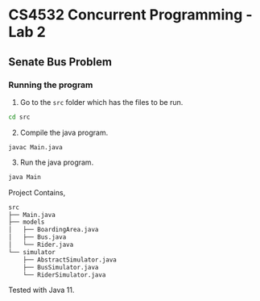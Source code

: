 # **CS4532 Concurrent Programming** - Lab 2

## Senate Bus Problem

### Running the program

1. Go to the `src` folder which has the files to be run.
```bash
cd src
```

2. Compile the java program.
```
javac Main.java
```

3. Run the java program.
```bash
java Main
```

Project Contains,

```bash
src
├── Main.java
├── models
│   ├── BoardingArea.java
│   ├── Bus.java
│   └── Rider.java
└── simulator
    ├── AbstractSimulator.java
    ├── BusSimulator.java
    └── RiderSimulator.java
```

Tested with Java 11.

